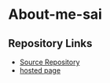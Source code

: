 # About-me-sai
## Repository Links

 * [Source Repository](https://github.com/Saikrishna1545/About-me-sai)
 * [hosted page](https://github.com/Saikrishna1545/About-me-sai) 


 ## 
